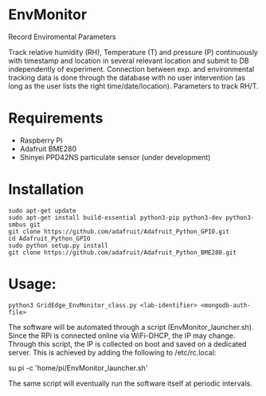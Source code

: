 # EnvMonitor
Record Enviromental Parameters

Track relative humidity (RH), Temperature (T) and pressure (P) continuously with timestamp 
and location in several relevant location and submit to DB independently of experiment. 
Connection between exp. and environmental tracking data is done through the database with no 
user intervention (as long as the user lists the right time/date/location). Parameters to 
track RH/T.

Requirements
============
- Raspberry Pi
- Adafruit BME280
- Shinyei PPD42NS particulate sensor (under development)

Installation
============
	sudo apt-get update
	sudo apt-get install build-essential python3-pip python3-dev python3-smbus git
	git clone https://github.com/adafruit/Adafruit_Python_GPIO.git
	cd Adafruit_Python_GPIO
	sudo python setup.py install
	git clone https://github.com/adafruit/Adafruit_Python_BME280.git
	
Usage:
======
 	python3 GridEdge_EnvMonitor_class.py <lab-identifier> <mongodb-auth-file>
    
The software will be automated through a script (EnvMonitor_launcher.sh). Since the RPi is 
connected online via WiFi-DHCP, the IP may change. Through this script, the IP is collected
on boot and saved on a dedicated server. This is achieved by adding the following to /etc/rc.local:

su pi -c 'home/pi/EnvMonitor_launcher.sh'

The same script will eventually run the software itself
at periodic intervals. 
    

